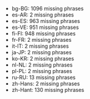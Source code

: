 - bg-BG: 1096 missing phrases
- es-AR: 2 missing phrases
- es-ES: 963 missing phrases
- es-VE: 951 missing phrases
- fi-FI: 948 missing phrases
- fr-FR: 2 missing phrases
- it-IT: 2 missing phrases
- ja-JP: 2 missing phrases
- ko-KR: 2 missing phrases
- nl-NL: 2 missing phrases
- pl-PL: 2 missing phrases
- ru-RU: 13 missing phrases
- zh-Hans: 2 missing phrases
- zh-Hant: 130 missing phrases
